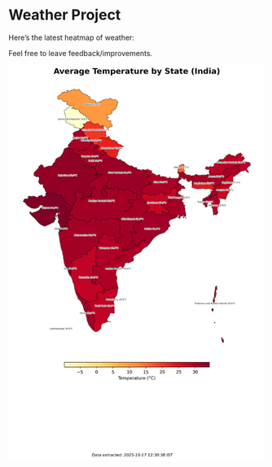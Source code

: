# Weather Project

Here’s the latest heatmap of weather:

Feel free to leave feedback/improvements.

![India Heatmap](docs/assets/india_heatmap.png?v=F1E998)
